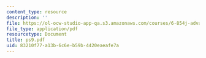 ```yaml
---
content_type: resource
description: ''
file: https://ol-ocw-studio-app-qa.s3.amazonaws.com/courses/6-854j-advanced-algorithms-fall-2005/83210f77a13b6c6eb59b4420eaeafe7a_ps9.pdf
file_type: application/pdf
resourcetype: Document
title: ps9.pdf
uid: 83210f77-a13b-6c6e-b59b-4420eaeafe7a
---
```

